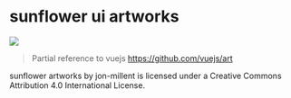 # sunflower ui artworks

<img src="https://camo.githubusercontent.com/005cfe27b7c4520ac0d6b607d6a7e33f5ad4eb6e/68747470733a2f2f692e6372656174697665636f6d6d6f6e732e6f72672f6c2f62792f342e302f38387833312e706e67">

> Partial reference to vuejs https://github.com/vuejs/art

sunflower artworks by jon-millent is licensed under a Creative Commons Attribution 4.0 International License.
